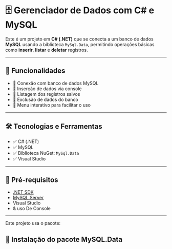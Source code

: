 # 🗄️ Gerenciador de Dados com C# e MySQL

Este é um projeto em **C# (.NET)** que se conecta a um banco de dados **MySQL** usando a biblioteca `MySql.Data`, permitindo operações básicas como **inserir**, **listar** e **deletar** registros.

---

## 🚀 Funcionalidades

- 🔹 Conexão com banco de dados MySQL
- 🔹 Inserção de dados via console
- 🔹 Listagem dos registros salvos
- 🔹 Exclusão de dados do banco
- 🔹 Menu interativo para facilitar o uso

---

## 🛠️ Tecnologias e Ferramentas

- ✅ C# (.NET)
- ✅ MySQL
- ✅ Biblioteca NuGet: `MySql.Data`
- ✅ Visual Studio 

---

## 💾 Pré-requisitos

- [.NET SDK](https://dotnet.microsoft.com/en-us/download)
- [MySQL Server](https://dev.mysql.com/downloads/mysql/)
- Visual Studio 
- & uso De Console

---
Este projeto usa o pacote:
## 🔌 Instalação do pacote MySQL.Data



